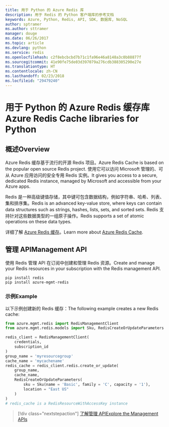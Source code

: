 ```yaml
---
title: 用于 Python 的 Azure Redis 库
description: 用于 Redis 的 Python 客户端库的参考文档
keywords: Azure, Python, Redis, API, SDK, 数据库, NoSQL
author: sptramer
ms.author: sttramer
manager: douge
ms.date: 06/26/2017
ms.topic: article
ms.devlang: python
ms.service: redis
ms.openlocfilehash: c2f8ebcbcbd7b71c1fa96e46a8148a3c0b88877f
ms.sourcegitcommit: 41e90fe75de03d397079a276cdb388305290e27e
ms.translationtype: HT
ms.contentlocale: zh-CN
ms.lasthandoff: 02/23/2018
ms.locfileid: "29479240"
---
```

# <a name="azure-redis-cache-libraries-for-python"></a><span data-ttu-id="af627-104">用于 Python 的 Azure Redis 缓存库</span><span class="sxs-lookup"><span data-stu-id="af627-104">Azure Redis Cache libraries for Python</span></span>

## <a name="overview"></a><span data-ttu-id="af627-105">概述</span><span class="sxs-lookup"><span data-stu-id="af627-105">Overview</span></span>

<span data-ttu-id="af627-106">Azure Redis 缓存基于流行的开源 Redis 项目。</span><span class="sxs-lookup"><span data-stu-id="af627-106">Azure Redis Cache is based on the popular open source Redis project.</span></span> <span data-ttu-id="af627-107">使用它可以访问 Microsoft 管理的、可从 Azure 应用访问的安全专用 Redis 实例。</span><span class="sxs-lookup"><span data-stu-id="af627-107">It gives you access to a secure, dedicated Redis instance, managed by Microsoft and accessible from your Azure apps.</span></span>

<span data-ttu-id="af627-108">Redis 是一种高级键值存储，其中键可包含数据结构，例如字符串、哈希、列表、集和排序集。</span><span class="sxs-lookup"><span data-stu-id="af627-108">Redis is an advanced key-value store, where keys can contain data structures such as strings, hashes, lists, sets, and sorted sets.</span></span> <span data-ttu-id="af627-109">Redis 支持针对这些数据类型的一组原子操作。</span><span class="sxs-lookup"><span data-stu-id="af627-109">Redis supports a set of atomic operations on these data types.</span></span>

<span data-ttu-id="af627-110">详细了解 [Azure Redis 缓存](https://docs.microsoft.com/azure/redis-cache/)。</span><span class="sxs-lookup"><span data-stu-id="af627-110">Learn more about [Azure Redis Cache](https://docs.microsoft.com/azure/redis-cache/).</span></span>

## <a name="management-api"></a><span data-ttu-id="af627-111">管理 API</span><span class="sxs-lookup"><span data-stu-id="af627-111">Management API</span></span>

<span data-ttu-id="af627-112">使用 Redis 管理 API 在订阅中创建和管理 Redis 资源。</span><span class="sxs-lookup"><span data-stu-id="af627-112">Create and manage your Redis resources in your subscription with the Redis management API.</span></span>

```bash
pip install redis
pip install azure-mgmt-redis
```

### <a name="example"></a><span data-ttu-id="af627-113">示例</span><span class="sxs-lookup"><span data-stu-id="af627-113">Example</span></span>

<span data-ttu-id="af627-114">以下示例创建新的 Redis 缓存：</span><span class="sxs-lookup"><span data-stu-id="af627-114">The following example creates a new Redis cache:</span></span>

```python
from azure.mgmt.redis import RedisManagementClient
from azure.mgmt.redis.models import Sku, RedisCreateOrUpdateParameters

redis_client = RedisManagementClient(
    credentials,
    subscription_id
)
group_name = 'myresourcegroup'
cache_name = 'mycachename'
redis_cache = redis_client.redis.create_or_update(
    group_name,
    cache_name,
    RedisCreateOrUpdateParameters(
        sku = Sku(name = 'Basic', family = 'C', capacity = '1'),
        location = "East US"
    )
)
# redis_cache is a RedisResourceWithAccessKey instance
```

> [!div class="nextstepaction"]
> [<span data-ttu-id="af627-115">了解管理 API</span><span class="sxs-lookup"><span data-stu-id="af627-115">Explore the Management APIs</span></span>](/python/api/overview/azure/redis/management)


